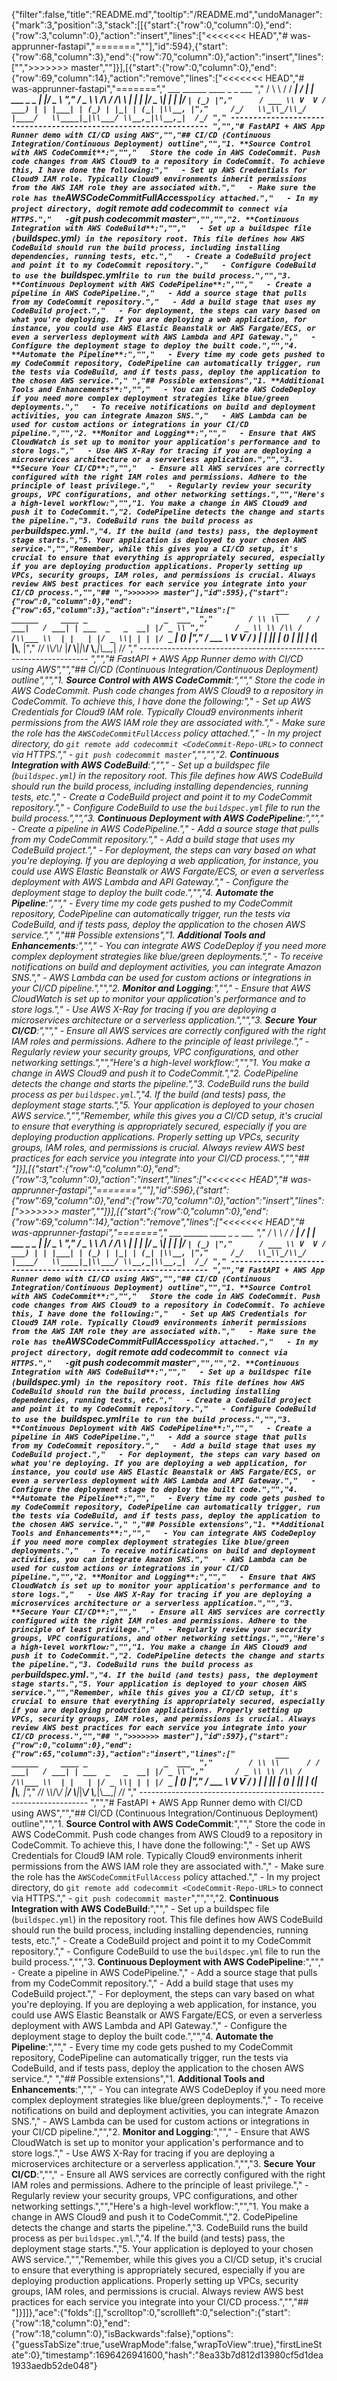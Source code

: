{"filter":false,"title":"README.md","tooltip":"/README.md","undoManager":{"mark":3,"position":3,"stack":[[{"start":{"row":0,"column":0},"end":{"row":3,"column":0},"action":"insert","lines":["<<<<<<< HEAD","# was-apprunner-fastapi","=======",""],"id":594},{"start":{"row":68,"column":3},"end":{"row":70,"column":0},"action":"insert","lines":["",">>>>>>> master",""]}],[{"start":{"row":0,"column":0},"end":{"row":69,"column":14},"action":"remove","lines":["<<<<<<< HEAD","# was-apprunner-fastapi","=======","         ___        ______     ____ _                 _  ___  ","        / \\ \\      / / ___|   / ___| | ___  _   _  __| |/ _ \\ ","       / _ \\ \\ /\\ / /\\___ \\  | |   | |/ _ \\| | | |/ _` | (_) |","      / ___ \\ V  V /  ___) | | |___| | (_) | |_| | (_| |\\__, |","     /_/   \\_\\_/\\_/  |____/   \\____|_|\\___/ \\__,_|\\__,_|  /_/ "," ----------------------------------------------------------------- ","","# FastAPI + AWS App Runner demo with CI/CD using AWS","","## CI/CD (Continuous Integration/Continuous Deployment) outline","","1. **Source Control with AWS CodeCommit**:","","   Store the code in AWS CodeCommit. Push code changes from AWS Cloud9 to a repository in CodeCommit. To achieve this, I have done the following:","   - Set up AWS Credentials for Cloud9 IAM role. Typically Cloud9 environments inherit permissions from the AWS IAM role they are associated with.","   - Make sure the role has the `AWSCodeCommitFullAccess` policy attached.","   - In my project directory, do `git remote add codecommit <CodeCommit-Repo-URL>` to connect via HTTPS.","   - `git push codecommit master`","","","2. **Continuous Integration with AWS CodeBuild**:","","   - Set up a buildspec file (`buildspec.yml`) in the repository root. This file defines how AWS CodeBuild should run the build process, including installing dependencies, running tests, etc.","   - Create a CodeBuild project and point it to my CodeCommit repository.","   - Configure CodeBuild to use the `buildspec.yml` file to run the build process.","","3. **Continuous Deployment with AWS CodePipeline**:","","   - Create a pipeline in AWS CodePipeline.","   - Add a source stage that pulls from my CodeCommit repository.","   - Add a build stage that uses my CodeBuild project.","   - For deployment, the steps can vary based on what you're deploying. If you are deploying a web application, for instance, you could use AWS Elastic Beanstalk or AWS Fargate/ECS, or even a serverless deployment with AWS Lambda and API Gateway.","   - Configure the deployment stage to deploy the built code.","","4. **Automate the Pipeline**:","","   - Every time my code gets pushed to my CodeCommit repository, CodePipeline can automatically trigger, run the tests via CodeBuild, and if tests pass, deploy the application to the chosen AWS service."," ","## Possible extensions","1. **Additional Tools and Enhancements**:","","   - You can integrate AWS CodeDeploy if you need more complex deployment strategies like blue/green deployments.","   - To receive notifications on build and deployment activities, you can integrate Amazon SNS.","   - AWS Lambda can be used for custom actions or integrations in your CI/CD pipeline.","","2. **Monitor and Logging**:","","   - Ensure that AWS CloudWatch is set up to monitor your application's performance and to store logs.","   - Use AWS X-Ray for tracing if you are deploying a microservices architecture or a serverless application.","","3. **Secure Your CI/CD**:","","   - Ensure all AWS services are correctly configured with the right IAM roles and permissions. Adhere to the principle of least privilege.","   - Regularly review your security groups, VPC configurations, and other networking settings.","","Here's a high-level workflow:","","1. You make a change in AWS Cloud9 and push it to CodeCommit.","2. CodePipeline detects the change and starts the pipeline.","3. CodeBuild runs the build process as per `buildspec.yml`.","4. If the build (and tests) pass, the deployment stage starts.","5. Your application is deployed to your chosen AWS service.","","Remember, while this gives you a CI/CD setup, it's crucial to ensure that everything is appropriately secured, especially if you are deploying production applications. Properly setting up VPCs, security groups, IAM roles, and permissions is crucial. Always review AWS best practices for each service you integrate into your CI/CD process.","","## ",">>>>>>> master"],"id":595},{"start":{"row":0,"column":0},"end":{"row":65,"column":3},"action":"insert","lines":["         ___        ______     ____ _                 _  ___  ","        / \\ \\      / / ___|   / ___| | ___  _   _  __| |/ _ \\ ","       / _ \\ \\ /\\ / /\\___ \\  | |   | |/ _ \\| | | |/ _` | (_) |","      / ___ \\ V  V /  ___) | | |___| | (_) | |_| | (_| |\\__, |","     /_/   \\_\\_/\\_/  |____/   \\____|_|\\___/ \\__,_|\\__,_|  /_/ "," ----------------------------------------------------------------- ","","# FastAPI + AWS App Runner demo with CI/CD using AWS","","## CI/CD (Continuous Integration/Continuous Deployment) outline","","1. **Source Control with AWS CodeCommit**:","","   Store the code in AWS CodeCommit. Push code changes from AWS Cloud9 to a repository in CodeCommit. To achieve this, I have done the following:","   - Set up AWS Credentials for Cloud9 IAM role. Typically Cloud9 environments inherit permissions from the AWS IAM role they are associated with.","   - Make sure the role has the `AWSCodeCommitFullAccess` policy attached.","   - In my project directory, do `git remote add codecommit <CodeCommit-Repo-URL>` to connect via HTTPS.","   - `git push codecommit master`","","","2. **Continuous Integration with AWS CodeBuild**:","","   - Set up a buildspec file (`buildspec.yml`) in the repository root. This file defines how AWS CodeBuild should run the build process, including installing dependencies, running tests, etc.","   - Create a CodeBuild project and point it to my CodeCommit repository.","   - Configure CodeBuild to use the `buildspec.yml` file to run the build process.","","3. **Continuous Deployment with AWS CodePipeline**:","","   - Create a pipeline in AWS CodePipeline.","   - Add a source stage that pulls from my CodeCommit repository.","   - Add a build stage that uses my CodeBuild project.","   - For deployment, the steps can vary based on what you're deploying. If you are deploying a web application, for instance, you could use AWS Elastic Beanstalk or AWS Fargate/ECS, or even a serverless deployment with AWS Lambda and API Gateway.","   - Configure the deployment stage to deploy the built code.","","4. **Automate the Pipeline**:","","   - Every time my code gets pushed to my CodeCommit repository, CodePipeline can automatically trigger, run the tests via CodeBuild, and if tests pass, deploy the application to the chosen AWS service."," ","## Possible extensions","1. **Additional Tools and Enhancements**:","","   - You can integrate AWS CodeDeploy if you need more complex deployment strategies like blue/green deployments.","   - To receive notifications on build and deployment activities, you can integrate Amazon SNS.","   - AWS Lambda can be used for custom actions or integrations in your CI/CD pipeline.","","2. **Monitor and Logging**:","","   - Ensure that AWS CloudWatch is set up to monitor your application's performance and to store logs.","   - Use AWS X-Ray for tracing if you are deploying a microservices architecture or a serverless application.","","3. **Secure Your CI/CD**:","","   - Ensure all AWS services are correctly configured with the right IAM roles and permissions. Adhere to the principle of least privilege.","   - Regularly review your security groups, VPC configurations, and other networking settings.","","Here's a high-level workflow:","","1. You make a change in AWS Cloud9 and push it to CodeCommit.","2. CodePipeline detects the change and starts the pipeline.","3. CodeBuild runs the build process as per `buildspec.yml`.","4. If the build (and tests) pass, the deployment stage starts.","5. Your application is deployed to your chosen AWS service.","","Remember, while this gives you a CI/CD setup, it's crucial to ensure that everything is appropriately secured, especially if you are deploying production applications. Properly setting up VPCs, security groups, IAM roles, and permissions is crucial. Always review AWS best practices for each service you integrate into your CI/CD process.","","## "]}],[{"start":{"row":0,"column":0},"end":{"row":3,"column":0},"action":"insert","lines":["<<<<<<< HEAD","# was-apprunner-fastapi","=======",""],"id":596},{"start":{"row":69,"column":0},"end":{"row":70,"column":0},"action":"insert","lines":[">>>>>>> master",""]}],[{"start":{"row":0,"column":0},"end":{"row":69,"column":14},"action":"remove","lines":["<<<<<<< HEAD","# was-apprunner-fastapi","=======","         ___        ______     ____ _                 _  ___  ","        / \\ \\      / / ___|   / ___| | ___  _   _  __| |/ _ \\ ","       / _ \\ \\ /\\ / /\\___ \\  | |   | |/ _ \\| | | |/ _` | (_) |","      / ___ \\ V  V /  ___) | | |___| | (_) | |_| | (_| |\\__, |","     /_/   \\_\\_/\\_/  |____/   \\____|_|\\___/ \\__,_|\\__,_|  /_/ "," ----------------------------------------------------------------- ","","# FastAPI + AWS App Runner demo with CI/CD using AWS","","## CI/CD (Continuous Integration/Continuous Deployment) outline","","1. **Source Control with AWS CodeCommit**:","","   Store the code in AWS CodeCommit. Push code changes from AWS Cloud9 to a repository in CodeCommit. To achieve this, I have done the following:","   - Set up AWS Credentials for Cloud9 IAM role. Typically Cloud9 environments inherit permissions from the AWS IAM role they are associated with.","   - Make sure the role has the `AWSCodeCommitFullAccess` policy attached.","   - In my project directory, do `git remote add codecommit <CodeCommit-Repo-URL>` to connect via HTTPS.","   - `git push codecommit master`","","","2. **Continuous Integration with AWS CodeBuild**:","","   - Set up a buildspec file (`buildspec.yml`) in the repository root. This file defines how AWS CodeBuild should run the build process, including installing dependencies, running tests, etc.","   - Create a CodeBuild project and point it to my CodeCommit repository.","   - Configure CodeBuild to use the `buildspec.yml` file to run the build process.","","3. **Continuous Deployment with AWS CodePipeline**:","","   - Create a pipeline in AWS CodePipeline.","   - Add a source stage that pulls from my CodeCommit repository.","   - Add a build stage that uses my CodeBuild project.","   - For deployment, the steps can vary based on what you're deploying. If you are deploying a web application, for instance, you could use AWS Elastic Beanstalk or AWS Fargate/ECS, or even a serverless deployment with AWS Lambda and API Gateway.","   - Configure the deployment stage to deploy the built code.","","4. **Automate the Pipeline**:","","   - Every time my code gets pushed to my CodeCommit repository, CodePipeline can automatically trigger, run the tests via CodeBuild, and if tests pass, deploy the application to the chosen AWS service."," ","## Possible extensions","1. **Additional Tools and Enhancements**:","","   - You can integrate AWS CodeDeploy if you need more complex deployment strategies like blue/green deployments.","   - To receive notifications on build and deployment activities, you can integrate Amazon SNS.","   - AWS Lambda can be used for custom actions or integrations in your CI/CD pipeline.","","2. **Monitor and Logging**:","","   - Ensure that AWS CloudWatch is set up to monitor your application's performance and to store logs.","   - Use AWS X-Ray for tracing if you are deploying a microservices architecture or a serverless application.","","3. **Secure Your CI/CD**:","","   - Ensure all AWS services are correctly configured with the right IAM roles and permissions. Adhere to the principle of least privilege.","   - Regularly review your security groups, VPC configurations, and other networking settings.","","Here's a high-level workflow:","","1. You make a change in AWS Cloud9 and push it to CodeCommit.","2. CodePipeline detects the change and starts the pipeline.","3. CodeBuild runs the build process as per `buildspec.yml`.","4. If the build (and tests) pass, the deployment stage starts.","5. Your application is deployed to your chosen AWS service.","","Remember, while this gives you a CI/CD setup, it's crucial to ensure that everything is appropriately secured, especially if you are deploying production applications. Properly setting up VPCs, security groups, IAM roles, and permissions is crucial. Always review AWS best practices for each service you integrate into your CI/CD process.","","## ",">>>>>>> master"],"id":597},{"start":{"row":0,"column":0},"end":{"row":65,"column":3},"action":"insert","lines":["         ___        ______     ____ _                 _  ___  ","        / \\ \\      / / ___|   / ___| | ___  _   _  __| |/ _ \\ ","       / _ \\ \\ /\\ / /\\___ \\  | |   | |/ _ \\| | | |/ _` | (_) |","      / ___ \\ V  V /  ___) | | |___| | (_) | |_| | (_| |\\__, |","     /_/   \\_\\_/\\_/  |____/   \\____|_|\\___/ \\__,_|\\__,_|  /_/ "," ----------------------------------------------------------------- ","","# FastAPI + AWS App Runner demo with CI/CD using AWS","","## CI/CD (Continuous Integration/Continuous Deployment) outline","","1. **Source Control with AWS CodeCommit**:","","   Store the code in AWS CodeCommit. Push code changes from AWS Cloud9 to a repository in CodeCommit. To achieve this, I have done the following:","   - Set up AWS Credentials for Cloud9 IAM role. Typically Cloud9 environments inherit permissions from the AWS IAM role they are associated with.","   - Make sure the role has the `AWSCodeCommitFullAccess` policy attached.","   - In my project directory, do `git remote add codecommit <CodeCommit-Repo-URL>` to connect via HTTPS.","   - `git push codecommit master`","","","2. **Continuous Integration with AWS CodeBuild**:","","   - Set up a buildspec file (`buildspec.yml`) in the repository root. This file defines how AWS CodeBuild should run the build process, including installing dependencies, running tests, etc.","   - Create a CodeBuild project and point it to my CodeCommit repository.","   - Configure CodeBuild to use the `buildspec.yml` file to run the build process.","","3. **Continuous Deployment with AWS CodePipeline**:","","   - Create a pipeline in AWS CodePipeline.","   - Add a source stage that pulls from my CodeCommit repository.","   - Add a build stage that uses my CodeBuild project.","   - For deployment, the steps can vary based on what you're deploying. If you are deploying a web application, for instance, you could use AWS Elastic Beanstalk or AWS Fargate/ECS, or even a serverless deployment with AWS Lambda and API Gateway.","   - Configure the deployment stage to deploy the built code.","","4. **Automate the Pipeline**:","","   - Every time my code gets pushed to my CodeCommit repository, CodePipeline can automatically trigger, run the tests via CodeBuild, and if tests pass, deploy the application to the chosen AWS service."," ","## Possible extensions","1. **Additional Tools and Enhancements**:","","   - You can integrate AWS CodeDeploy if you need more complex deployment strategies like blue/green deployments.","   - To receive notifications on build and deployment activities, you can integrate Amazon SNS.","   - AWS Lambda can be used for custom actions or integrations in your CI/CD pipeline.","","2. **Monitor and Logging**:","","   - Ensure that AWS CloudWatch is set up to monitor your application's performance and to store logs.","   - Use AWS X-Ray for tracing if you are deploying a microservices architecture or a serverless application.","","3. **Secure Your CI/CD**:","","   - Ensure all AWS services are correctly configured with the right IAM roles and permissions. Adhere to the principle of least privilege.","   - Regularly review your security groups, VPC configurations, and other networking settings.","","Here's a high-level workflow:","","1. You make a change in AWS Cloud9 and push it to CodeCommit.","2. CodePipeline detects the change and starts the pipeline.","3. CodeBuild runs the build process as per `buildspec.yml`.","4. If the build (and tests) pass, the deployment stage starts.","5. Your application is deployed to your chosen AWS service.","","Remember, while this gives you a CI/CD setup, it's crucial to ensure that everything is appropriately secured, especially if you are deploying production applications. Properly setting up VPCs, security groups, IAM roles, and permissions is crucial. Always review AWS best practices for each service you integrate into your CI/CD process.","","## "]}]]},"ace":{"folds":[],"scrolltop":0,"scrollleft":0,"selection":{"start":{"row":18,"column":0},"end":{"row":18,"column":0},"isBackwards":false},"options":{"guessTabSize":true,"useWrapMode":false,"wrapToView":true},"firstLineState":0},"timestamp":1696426941600,"hash":"8ea33b7d812d13980cf5d1dea1933aedb52de048"}